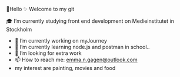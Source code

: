👋Hello ✨
Welcome to my git


🎓  I’m currently studying front end development on Medieinstitutet in Stockholm
- 🔭 I’m currently working on myJourney
- 🌱 I’m currently learning node.js and postman in school..
- 🤔 I’m looking for extra work
- 📫 How to reach me: emma.n.gagen@outlook.com
- my interest are painting, movies and food

